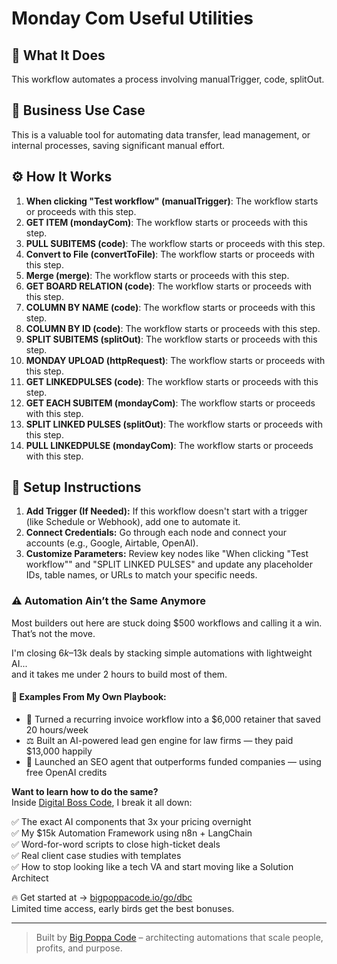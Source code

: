 # Monday Com Useful Utilities

## 🚀 What It Does
This workflow automates a process involving manualTrigger, code, splitOut.

## 💼 Business Use Case
This is a valuable tool for automating data transfer, lead management, or internal processes, saving significant manual effort.

## ⚙️ How It Works
1. **When clicking "Test workflow" (manualTrigger)**: The workflow starts or proceeds with this step.
2. **GET ITEM (mondayCom)**: The workflow starts or proceeds with this step.
3. **PULL SUBITEMS (code)**: The workflow starts or proceeds with this step.
4. **Convert to File (convertToFile)**: The workflow starts or proceeds with this step.
5. **Merge (merge)**: The workflow starts or proceeds with this step.
6. **GET BOARD RELATION (code)**: The workflow starts or proceeds with this step.
7. **COLUMN BY NAME (code)**: The workflow starts or proceeds with this step.
8. **COLUMN BY ID (code)**: The workflow starts or proceeds with this step.
9. **SPLIT SUBITEMS (splitOut)**: The workflow starts or proceeds with this step.
10. **MONDAY UPLOAD (httpRequest)**: The workflow starts or proceeds with this step.
11. **GET LINKEDPULSES (code)**: The workflow starts or proceeds with this step.
12. **GET EACH SUBITEM (mondayCom)**: The workflow starts or proceeds with this step.
13. **SPLIT LINKED PULSES (splitOut)**: The workflow starts or proceeds with this step.
14. **PULL LINKEDPULSE (mondayCom)**: The workflow starts or proceeds with this step.

## 🔧 Setup Instructions
1. **Add Trigger (If Needed):** If this workflow doesn't start with a trigger (like Schedule or Webhook), add one to automate it.
2. **Connect Credentials:** Go through each node and connect your accounts (e.g., Google, Airtable, OpenAI).
3. **Customize Parameters:** Review key nodes like "When clicking "Test workflow"" and "SPLIT LINKED PULSES" and update any placeholder IDs, table names, or URLs to match your specific needs.

### ⚠️ Automation Ain’t the Same Anymore

Most builders out here are stuck doing $500 workflows and calling it a win.  
That’s not the move.  

I'm closing $6k–$13k deals by stacking simple automations with lightweight AI...  
and it takes me under 2 hours to build most of them.

#### 🧠 Examples From My Own Playbook:
- 🔁 Turned a recurring invoice workflow into a $6,000 retainer that saved 20 hours/week  
- ⚖️ Built an AI-powered lead gen engine for law firms — they paid $13,000 happily  
- 🚀 Launched an SEO agent that outperforms funded companies — using free OpenAI credits  

**Want to learn how to do the same?**  
Inside [Digital Boss Code](https://bigpoppacode.io/go/dbc), I break it all down:

✅ The exact AI components that 3x your pricing overnight  
✅ My $15k Automation Framework using n8n + LangChain  
✅ Word-for-word scripts to close high-ticket deals  
✅ Real client case studies with templates  
✅ How to stop looking like a tech VA and start moving like a Solution Architect  

🔥 Get started at → [bigpoppacode.io/go/dbc](https://bigpoppacode.io/go/dbc)  
Limited time access, early birds get the best bonuses.

---

> Built by [Big Poppa Code](https://bigpoppacode.io) – architecting automations that scale people, profits, and purpose.
